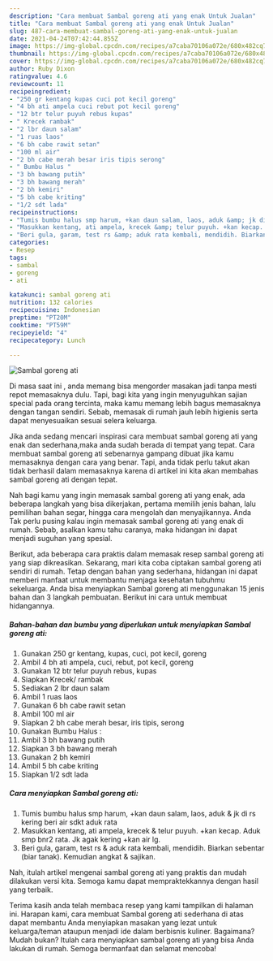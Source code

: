 ```yaml
---
description: "Cara membuat Sambal goreng ati yang enak Untuk Jualan"
title: "Cara membuat Sambal goreng ati yang enak Untuk Jualan"
slug: 487-cara-membuat-sambal-goreng-ati-yang-enak-untuk-jualan
date: 2021-04-24T07:42:44.855Z
image: https://img-global.cpcdn.com/recipes/a7caba70106a072e/680x482cq70/sambal-goreng-ati-foto-resep-utama.jpg
thumbnail: https://img-global.cpcdn.com/recipes/a7caba70106a072e/680x482cq70/sambal-goreng-ati-foto-resep-utama.jpg
cover: https://img-global.cpcdn.com/recipes/a7caba70106a072e/680x482cq70/sambal-goreng-ati-foto-resep-utama.jpg
author: Ruby Dixon
ratingvalue: 4.6
reviewcount: 11
recipeingredient:
- "250 gr kentang kupas cuci pot kecil goreng"
- "4 bh ati ampela cuci rebut pot kecil goreng"
- "12 btr telur puyuh rebus kupas"
- " Krecek rambak"
- "2 lbr daun salam"
- "1 ruas laos"
- "6 bh cabe rawit setan"
- "100 ml air"
- "2 bh cabe merah besar iris tipis serong"
- " Bumbu Halus "
- "3 bh bawang putih"
- "3 bh bawang merah"
- "2 bh kemiri"
- "5 bh cabe kriting"
- "1/2 sdt lada"
recipeinstructions:
- "Tumis bumbu halus smp harum, +kan daun salam, laos, aduk &amp; jk di rs kering beri air sdkt aduk rata"
- "Masukkan kentang, ati ampela, krecek &amp; telur puyuh. +kan kecap. Aduk smp bnr2 rata. Jk agak kering +kan air lg."
- "Beri gula, garam, test rs &amp; aduk rata kembali, mendidih. Biarkan sebentar (biar tanak). Kemudian angkat &amp; sajikan."
categories:
- Resep
tags:
- sambal
- goreng
- ati

katakunci: sambal goreng ati 
nutrition: 132 calories
recipecuisine: Indonesian
preptime: "PT20M"
cooktime: "PT59M"
recipeyield: "4"
recipecategory: Lunch

---
```



![Sambal goreng ati](https://img-global.cpcdn.com/recipes/a7caba70106a072e/680x482cq70/sambal-goreng-ati-foto-resep-utama.jpg)

Di masa  saat ini , anda memang bisa mengorder masakan jadi tanpa mesti repot memasaknya dulu. Tapi, bagi kita yang ingin menyuguhkan sajian special pada orang tercinta, maka kamu memang lebih bagus memasaknya dengan tangan sendiri. Sebab, memasak di rumah jauh lebih higienis serta dapat menyesuaikan sesuai selera keluarga.

Jika anda sedang mencari inspirasi cara membuat sambal goreng ati yang enak dan sederhana,maka anda sudah berada di tempat yang tepat. Cara membuat sambal goreng ati  sebenarnya gampang dibuat jika kamu memasaknya dengan cara yang benar. Tapi, anda tidak perlu takut akan tidak berhasil dalam memasaknya 
karena di artikel ini kita akan membahas sambal goreng ati dengan tepat.  



Nah bagi kamu yang ingin memasak sambal goreng ati yang enak, ada beberapa langkah yang bisa dikerjakan, pertama memilih jenis bahan, lalu pemilihan bahan segar, hingga cara mengolah dan menyajikannya. Anda Tak perlu pusing kalau ingin memasak sambal goreng ati yang enak di rumah. Sebab, asalkan kamu  tahu caranya, maka hidangan ini dapat menjadi suguhan yang spesial.

Berikut, ada beberapa cara praktis  dalam memasak resep sambal goreng ati yang siap dikreasikan. Sekarang, mari kita coba ciptakan sambal goreng ati sendiri di rumah. Tetap dengan bahan yang sederhana, hidangan ini dapat memberi manfaat untuk membantu menjaga kesehatan tubuhmu sekeluarga. Anda bisa menyiapkan Sambal goreng ati menggunakan 15 jenis bahan dan 3 langkah pembuatan. Berikut ini cara untuk membuat hidangannya.

<!--inarticleads1-->

##### Bahan-bahan dan bumbu yang diperlukan untuk menyiapkan Sambal goreng ati:

1. Gunakan 250 gr kentang, kupas, cuci, pot kecil, goreng
1. Ambil 4 bh ati ampela, cuci, rebut, pot kecil, goreng
1. Gunakan 12 btr telur puyuh rebus, kupas
1. Siapkan  Krecek/ rambak
1. Sediakan 2 lbr daun salam
1. Ambil 1 ruas laos
1. Gunakan 6 bh cabe rawit setan
1. Ambil 100 ml air
1. Siapkan 2 bh cabe merah besar, iris tipis, serong
1. Gunakan  Bumbu Halus :
1. Ambil 3 bh bawang putih
1. Siapkan 3 bh bawang merah
1. Gunakan 2 bh kemiri
1. Ambil 5 bh cabe kriting
1. Siapkan 1/2 sdt lada




<!--inarticleads2-->

##### Cara menyiapkan Sambal goreng ati:

1. Tumis bumbu halus smp harum, +kan daun salam, laos, aduk &amp; jk di rs kering beri air sdkt aduk rata
1. Masukkan kentang, ati ampela, krecek &amp; telur puyuh. +kan kecap. Aduk smp bnr2 rata. Jk agak kering +kan air lg.
1. Beri gula, garam, test rs &amp; aduk rata kembali, mendidih. Biarkan sebentar (biar tanak). Kemudian angkat &amp; sajikan.




Nah, itulah artikel mengenai  sambal goreng ati  yang praktis dan mudah dilakukan versi kita. Semoga kamu dapat mempraktekkannya dengan hasil yang terbaik. 

Terima kasih anda telah membaca resep yang kami tampilkan di halaman ini. Harapan kami, cara membuat  Sambal goreng ati sederhana di atas dapat membantu Anda menyiapkan masakan yang lezat untuk keluarga/teman ataupun menjadi ide dalam berbisnis kuliner. Bagaimana? Mudah bukan? Itulah cara menyiapkan sambal goreng ati yang bisa Anda lakukan di rumah. Semoga bermanfaat dan selamat mencoba!

